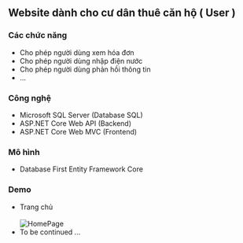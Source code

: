 ## Website dành cho cư dân thuê căn hộ ( User ) 


### Các chức năng

- Cho phép người dùng xem hóa đơn
- Cho phép người dùng nhập điện nước 
- Cho phép người dùng phản hồi thông tin
- ...


### Công nghệ

- Microsoft SQL Server (Database SQL)
- ASP.NET Core Web API (Backend)
- ASP.NET Core Web MVC (Frontend)

### Mô hình 

- Database First Entity Framework Core

### Demo
- Trang chủ <br> <br>
![HomePage](https://github.com/user-attachments/assets/a9aafe61-0865-438c-817f-3e3c90f26208)
- To be continued ...  <br>  <br>


